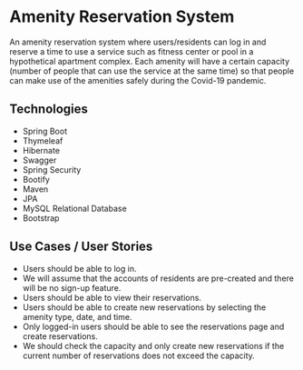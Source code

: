 # Amenity Reservation System

An amenity reservation system where users/residents can log in and reserve a time to use a service such as fitness center or pool in a hypothetical apartment complex. Each amenity will have a certain capacity (number of people that can use the service at the same time) so that people can make use of the amenities safely during the Covid-19 pandemic.

## Technologies

* Spring Boot
* Thymeleaf
* Hibernate
* Swagger
* Spring Security
* Bootify
* Maven
* JPA
* MySQL Relational Database
* Bootstrap

## Use Cases / User Stories

* Users should be able to log in.
* We will assume that the accounts of residents are pre-created and there will be no sign-up feature.
* Users should be able to view their reservations.
* Users should be able to create new reservations by selecting the amenity type, date, and time.
* Only logged-in users should be able to see the reservations page and create reservations.
* We should check the capacity and only create new reservations if the current number of reservations does not exceed the capacity.